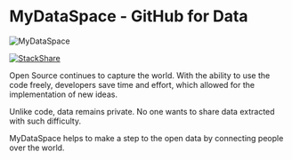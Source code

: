 # MyDataSpace - GitHub for Data

![MyDataSpace](https://cs7064.vk.me/c836520/v836520717/23506/okyFdL8xLOw.jpg)

[![StackShare](https://img.shields.io/badge/tech-stack-0690fa.svg?style=flat)](https://stackshare.io/mydataspace/mydataspace)

Open Source continues to capture the world. With the ability to use the code freely,
developers save time and effort, which allowed for the implementation of new ideas.

Unlike code, data remains private. No one wants to share data extracted with such
difficulty.

MyDataSpace helps to make a step to the open data by connecting people over the world.
